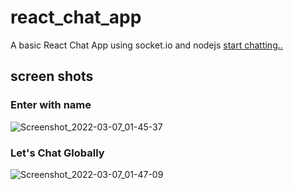 # react_chat_app
A basic React Chat App using socket.io and nodejs
[start chatting..](https://react-chat-app-arjun.netlify.app/)
## screen shots
### Enter with name
![Screenshot_2022-03-07_01-45-37](https://user-images.githubusercontent.com/50793512/156940565-a4fa121b-dd65-46b0-aa8d-3381f29e1a87.png)
### Let's Chat Globally
![Screenshot_2022-03-07_01-47-09](https://user-images.githubusercontent.com/50793512/156940603-4afc30d8-b837-4c9b-858b-ccbe53e73af9.png)
